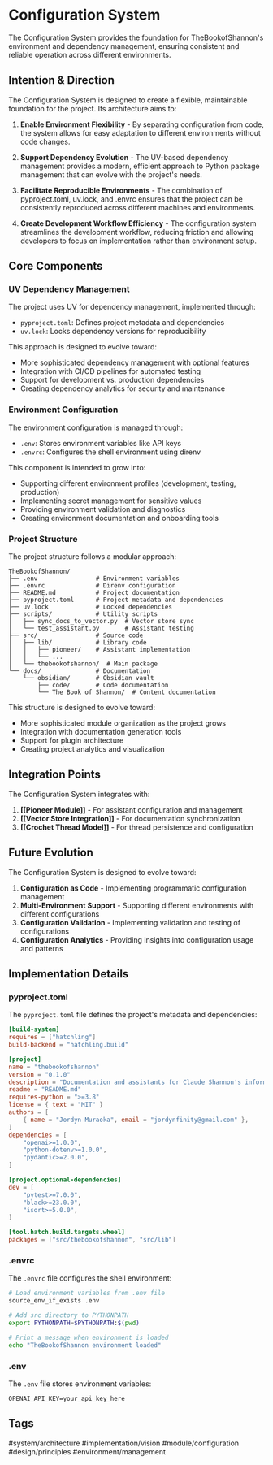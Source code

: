 # Configuration System

The Configuration System provides the foundation for TheBookofShannon's environment and dependency management, ensuring consistent and reliable operation across different environments.

## Intention & Direction

The Configuration System is designed to create a flexible, maintainable foundation for the project. Its architecture aims to:

1. **Enable Environment Flexibility** - By separating configuration from code, the system allows for easy adaptation to different environments without code changes.

2. **Support Dependency Evolution** - The UV-based dependency management provides a modern, efficient approach to Python package management that can evolve with the project's needs.

3. **Facilitate Reproducible Environments** - The combination of pyproject.toml, uv.lock, and .envrc ensures that the project can be consistently reproduced across different machines and environments.

4. **Create Development Workflow Efficiency** - The configuration system streamlines the development workflow, reducing friction and allowing developers to focus on implementation rather than environment setup.

## Core Components

### UV Dependency Management

The project uses UV for dependency management, implemented through:

- `pyproject.toml`: Defines project metadata and dependencies
- `uv.lock`: Locks dependency versions for reproducibility

This approach is designed to evolve toward:
- More sophisticated dependency management with optional features
- Integration with CI/CD pipelines for automated testing
- Support for development vs. production dependencies
- Creating dependency analytics for security and maintenance

### Environment Configuration

The environment configuration is managed through:

- `.env`: Stores environment variables like API keys
- `.envrc`: Configures the shell environment using direnv

This component is intended to grow into:
- Supporting different environment profiles (development, testing, production)
- Implementing secret management for sensitive values
- Providing environment validation and diagnostics
- Creating environment documentation and onboarding tools

### Project Structure

The project structure follows a modular approach:

```
TheBookofShannon/
├── .env                # Environment variables
├── .envrc              # Direnv configuration
├── README.md           # Project documentation
├── pyproject.toml      # Project metadata and dependencies
├── uv.lock             # Locked dependencies
├── scripts/            # Utility scripts
│   ├── sync_docs_to_vector.py  # Vector store sync
│   └── test_assistant.py       # Assistant testing
├── src/                # Source code
│   ├── lib/            # Library code
│   │   ├── pioneer/    # Assistant implementation
│   │   └── ...
│   └── thebookofshannon/  # Main package
└── docs/               # Documentation
    └── obsidian/       # Obsidian vault
        ├── code/       # Code documentation
        └── The Book of Shannon/  # Content documentation
```

This structure is designed to evolve toward:
- More sophisticated module organization as the project grows
- Integration with documentation generation tools
- Support for plugin architecture
- Creating project analytics and visualization

## Integration Points

The Configuration System integrates with:

1. **[[Pioneer Module]]** - For assistant configuration and management
2. **[[Vector Store Integration]]** - For documentation synchronization
3. **[[Crochet Thread Model]]** - For thread persistence and configuration

## Future Evolution

The Configuration System is designed to evolve toward:

1. **Configuration as Code** - Implementing programmatic configuration management
2. **Multi-Environment Support** - Supporting different environments with different configurations
3. **Configuration Validation** - Implementing validation and testing of configurations
4. **Configuration Analytics** - Providing insights into configuration usage and patterns

## Implementation Details

### pyproject.toml

The `pyproject.toml` file defines the project's metadata and dependencies:

```toml
[build-system]
requires = ["hatchling"]
build-backend = "hatchling.build"

[project]
name = "thebookofshannon"
version = "0.1.0"
description = "Documentation and assistants for Claude Shannon's information theory"
readme = "README.md"
requires-python = ">=3.8"
license = { text = "MIT" }
authors = [
    { name = "Jordyn Muraoka", email = "jordynfinity@gmail.com" },
]
dependencies = [
    "openai>=1.0.0",
    "python-dotenv>=1.0.0",
    "pydantic>=2.0.0",
]

[project.optional-dependencies]
dev = [
    "pytest>=7.0.0",
    "black>=23.0.0",
    "isort>=5.0.0",
]

[tool.hatch.build.targets.wheel]
packages = ["src/thebookofshannon", "src/lib"]
```

### .envrc

The `.envrc` file configures the shell environment:

```bash
# Load environment variables from .env file
source_env_if_exists .env

# Add src directory to PYTHONPATH
export PYTHONPATH=$PYTHONPATH:$(pwd)

# Print a message when environment is loaded
echo "TheBookofShannon environment loaded"
```

### .env

The `.env` file stores environment variables:

```
OPENAI_API_KEY=your_api_key_here
```

## Tags

#system/architecture #implementation/vision #module/configuration #design/principles #environment/management
